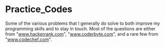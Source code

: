 # Practice_Codes

Some of the various problems that I generally do solve to both improve my programming skills and to stay in touch. Most of the questions are either from "www.hackerrank.com", "www.coderbyte.com", and a rare few from "www.codechef.com".
